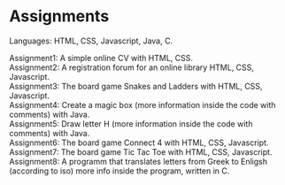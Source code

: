 # Assignments

Languages: HTML, CSS, Javascript, Java, C.<br>

Assignment1: A simple online CV with HTML, CSS.<br>
Assignment2: A registration forum for an online library HTML, CSS, Javascript.<br>
Assignment3: The board game Snakes and Ladders with HTML, CSS, Javascript.<br>
Assignment4: Create a magic box (more information inside the code with comments) with Java.<br>
Assignment5: Draw letter H (more information inside the code with comments) with Java.<br>
Assignment6: The board game Connect 4 with HTML, CSS, Javascript.<br>
Assignment7: The board game Tic Tac Toe with HTML, CSS, Javascript.<br>
Assignment8: A programm that translates letters from Greek to Enligsh (according to iso) more info inside the program, written in C.<br>
